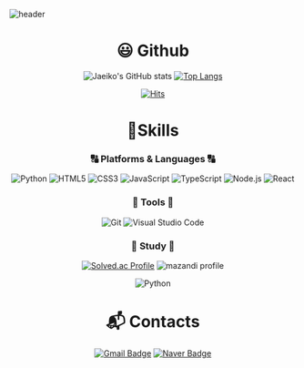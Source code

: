 <!-- header 영역 -->
![header](https://capsule-render.vercel.app/api?type=slice&color=auto&height=300&section=header&text=Hello!&fontSize=50&rotate=20&fontAlign=70&fontAlignY=35&desc=I'm%20Juni😀&descAlign=70&descAlignY=45)

<!-- 가운데 정렬 -->
<div align="center">

# :smiley: Github
<!-- Github 관련 -->
![Jaeiko's GitHub stats](https://github-readme-stats.vercel.app/api?username=jaeiko&show_icons=true&theme=radical)
[![Top Langs](https://github-readme-stats.vercel.app/api/top-langs/?username=jaeiko&langs_count=8)](https://github.com/jaeiko/github-readme-stats)
<!-- github https://github.com/jaeiko 방문자수 -->
[![Hits](https://hits.seeyoufarm.com/api/count/incr/badge.svg?url=https%3A%2F%2Fgithub.com%2Fjaeiko&count_bg=%2379C83D&title_bg=%23555555&icon=&icon_color=%23E7E7E7&title=hits&edge_flat=false)](https://hits.seeyoufarm.com)


# 💪Skills

### :capital_abcd: Platforms & Languages :capital_abcd:
![Python](https://img.shields.io/badge/python-3776AB.svg?&style=for-the-badge&logo=Python&logoColor=white)
![HTML5](https://img.shields.io/badge/HTML5-E34F26.svg?&style=for-the-badge&logo=HTML5&logoColor=white)
![CSS3](https://img.shields.io/badge/CSS3-1572B6.svg?&style=for-the-badge&logo=CSS3&logoColor=white)
![JavaScript](https://img.shields.io/badge/JavaScript-F7DF1E.svg?&style=for-the-badge&logo=JavaScript&logoColor=white)
![TypeScript](https://img.shields.io/badge/TypeScript-3178C6.svg?&style=for-the-badge&logo=TypeScript&logoColor=white)
![Node.js](https://img.shields.io/badge/Node.js-339933.svg?&style=for-the-badge&logo=Node.js&logoColor=white)
![React](https://img.shields.io/badge/React-61DAFB.svg?&style=for-the-badge&logo=React&logoColor=white)


### :wrench: Tools :wrench:
![Git](https://img.shields.io/badge/Git-F05032.svg?&style=for-the-badge&logo=Git&logoColor=white)
![Visual Studio Code](https://img.shields.io/badge/Visual%20Studio%20Code-007ACC.svg?&style=for-the-badge&logo=Visual%20Studio%20Code&logoColor=white)


### :memo: Study :memo:
[![Solved.ac Profile](http://mazassumnida.wtf/api/v2/generate_badge?boj=jaeiko07)](https://solved.ac/jaeiko07/)
![mazandi profile](http://mazandi.herokuapp.com/api?handle=jaeiko07&theme=warm)

![Python](https://img.shields.io/badge/python-3776AB.svg?&style=for-the-badge&logo=Python&logoColor=white)



# :mailbox_with_mail: Contacts
[![Gmail Badge](https://img.shields.io/badge/Gmail-d14836?style=flat-square&logo=Gmail&logoColor=white&link=mailto:jkimkr08@gmail.com)](mailto:jkimkr08@gmail.com)
[![Naver Badge](https://img.shields.io/badge/Naver-03C75A?style=flat-square&logo=Naver&logoColor=white&link=mailto:skynovil01@naver.com)](mailto:skynovil01@naver.com)

</div>


<!--
**jaeiko/jaeiko** is a ✨ _special_ ✨ repository because its `README.md` (this file) appears on your GitHub profile.

Here are some ideas to get you started:

- 🔭 I’m currently working on ...
- 🌱 I’m currently learning ...
- 👯 I’m looking to collaborate on ...
- 🤔 I’m looking for help with ...
- 💬 Ask me about ...
- 📫 How to reach me: ...
- 😄 Pronouns: ...
- ⚡ Fun fact: ...
-->
